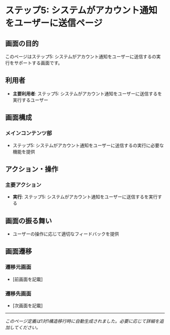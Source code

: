 # ステップ5: システムがアカウント通知をユーザーに送信ページ

## 画面の目的
このページはステップ5: システムがアカウント通知をユーザーに送信するの実行をサポートする画面です。

## 利用者
- **主要利用者**: ステップ5: システムがアカウント通知をユーザーに送信するを実行するユーザー

## 画面構成

### メインコンテンツ部
- ステップ5: システムがアカウント通知をユーザーに送信するの実行に必要な機能を提供

## アクション・操作

### 主要アクション
- **実行**: ステップ5: システムがアカウント通知をユーザーに送信するを実行する

## 画面の振る舞い
- ユーザーの操作に応じて適切なフィードバックを提供

## 画面遷移

### 遷移元画面
- [前画面を記載]

### 遷移先画面
- [次画面を記載]

---
*このページ定義は1対1構造移行時に自動生成されました。必要に応じて詳細を追加してください。*
